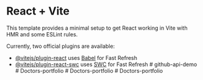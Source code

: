 # React + Vite

This template provides a minimal setup to get React working in Vite with HMR and some ESLint rules.

Currently, two official plugins are available:

- [@vitejs/plugin-react](https://github.com/vitejs/vite-plugin-react/blob/main/packages/plugin-react/README.md) uses [Babel](https://babeljs.io/) for Fast Refresh
- [@vitejs/plugin-react-swc](https://github.com/vitejs/vite-plugin-react-swc) uses [SWC](https://swc.rs/) for Fast Refresh
#   g i t h u b - a p i - d e m o  
 #   D o c t o r s - p o r t f o l i o  
 #   D o c t o r s - p o r t f o l i o  
 #   D o c t o r s - p o r t f o l i o  
 